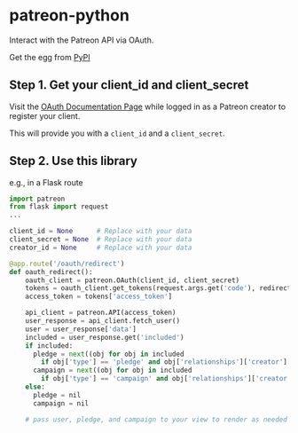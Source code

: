 # patreon-python
Interact with the Patreon API via OAuth.

Get the egg from [PyPI](https://pypi.python.org/pypi/patreon)

Step 1. Get your client_id and client_secret
---
Visit the [OAuth Documentation Page](https://www.patreon.com/oauth2/documentation)
while logged in as a Patreon creator to register your client.

This will provide you with a `client_id` and a `client_secret`.

Step 2. Use this library
---
e.g., in a Flask route
```python
import patreon
from flask import request
...

client_id = None      # Replace with your data
client_secret = None  # Replace with your data
creator_id = None     # Replace with your data

@app.route('/oauth/redirect')
def oauth_redirect():
    oauth_client = patreon.OAuth(client_id, client_secret)
    tokens = oauth_client.get_tokens(request.args.get('code'), redirect_uri)
    access_token = tokens['access_token']

    api_client = patreon.API(access_token)
    user_response = api_client.fetch_user()
    user = user_response['data']
    included = user_response.get('included')
    if included:
      pledge = next((obj for obj in included
        if obj['type'] == 'pledge' and obj['relationships']['creator']['data']['id'] == creator_id), None)
      campaign = next((obj for obj in included
        if obj['type'] == 'campaign' and obj['relationships']['creator']['data']['id'] == creator_id), None)
    else:
      pledge = nil
      campaign = nil

    # pass user, pledge, and campaign to your view to render as needed
```
